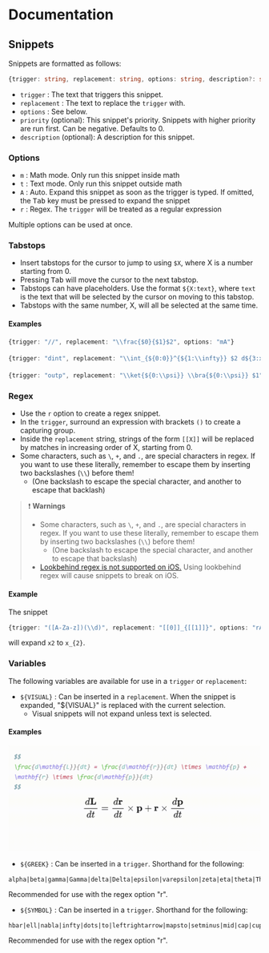 # Documentation
## Snippets
Snippets are formatted as follows:

```typescript
{trigger: string, replacement: string, options: string, description?: string, priority?: number}
```

- `trigger` : The text that triggers this snippet.
- `replacement` : The text to replace the `trigger` with.
- `options` : See below.
- `priority` (optional): This snippet's priority. Snippets with higher priority are run first. Can be negative. Defaults to 0.
- `description` (optional): A description for this snippet.


### Options
- `m` : Math mode. Only run this snippet inside math
- `t` : Text mode. Only run this snippet outside math
- `A` : Auto. Expand this snippet as soon as the trigger is typed. If omitted, the <kbd>Tab</kbd> key must be pressed to expand the snippet
- `r` : Regex. The `trigger` will be treated as a regular expression
<!-- - `w` : Word boundary. Only run this snippet when the trigger is preceded by (and followed by) a word delimiter, such as `.`, `,`, or `-`. -->

Multiple options can be used at once.


### Tabstops
- Insert tabstops for the cursor to jump to using `$X`, where X is a number starting from 0.
- Pressing <kbd>Tab</kbd> will move the cursor to the next tabstop.
- Tabstops can have placeholders. Use the format `${X:text}`, where `text` is the text that will be selected by the cursor on moving to this tabstop.
- Tabstops with the same number, X, will all be selected at the same time.

#### Examples
```typescript
{trigger: "//", replacement: "\\frac{$0}{$1}$2", options: "mA"}

{trigger: "dint", replacement: "\\int_{${0:0}}^{${1:\\infty}} $2 d${3:x}", options: "mA"}

{trigger: "outp", replacement: "\\ket{${0:\\psi}} \\bra{${0:\\psi}} $1", options: "mA"}
```


### Regex
- Use the `r` option to create a regex snippet.
- In the `trigger`, surround an expression with brackets `()` to create a capturing group.
- Inside the `replacement` string, strings of the form `[[X]]` will be replaced by matches in increasing order of X, starting from 0.
- Some characters, such as `\`, `+`, and `.`, are special characters in regex. If you want to use these literally, remember to escape them by inserting two backslashes (`\\`) before them!
  - (One backslash to escape the special character, and another to escape that backlash)

> ❗ **Warnings**
> - Some characters, such as `\`, `+`, and `.`, are special characters in regex. If you want to use these literally, remember to escape them by inserting two backslashes (`\\`) before them!
>   - (One backslash to escape the special character, and another to escape that backslash)
> - [Lookbehind regex is not supported on iOS.](https://github.com/bicarlsen/obsidian_image_caption/issues/4#issuecomment-982982629) Using lookbehind regex will cause snippets to break on iOS.

#### Example
The snippet
```typescript
{trigger: "([A-Za-z])(\\d)", replacement: "[[0]]_{[[1]]}", options: "rA"}
```
will expand `x2` to `x_{2}`.


### Variables
The following variables are available for use in a `trigger` or `replacement`:

- `${VISUAL}` : Can be inserted in a `replacement`. When the snippet is expanded, "${VISUAL}" is replaced with the current selection.
	- Visual snippets will not expand unless text is selected.

#### Examples
![visual snippets](gifs/visual_snippets.gif)


- `${GREEK}` : Can be inserted in a `trigger`. Shorthand for the following:

```
alpha|beta|gamma|Gamma|delta|Delta|epsilon|varepsilon|zeta|eta|theta|Theta|iota|kappa|lambda|Lambda|mu|nu|xi|Xi|pi|Pi|rho|sigma|Sigma|tau|upsilon|phi|Phi|chi|psi|Psi|omega|Omega
```

Recommended for use with the regex option "r".

- `${SYMBOL}` : Can be inserted in a `trigger`. Shorthand for the following:

```
hbar|ell|nabla|infty|dots|to|leftrightarrow|mapsto|setminus|mid|cap|cup|subset|implies|impliedby|iff|exists|equiv|square|neq|geq|leq|gg|ll|sim|simeq|approx|propto|times|cdot|oplus|otimes|star|perp|det|exp|ln|log
```

Recommended for use with the regex option "r".